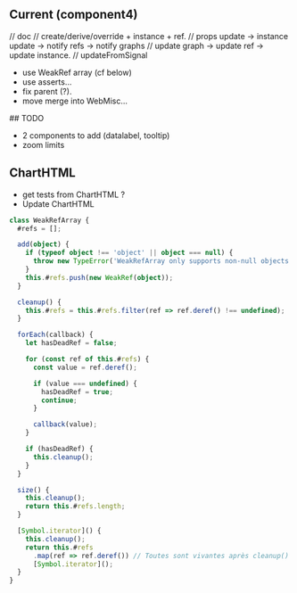 ## Current (component4)

// doc
  // create/derive/override + instance + ref.
  // props update -> instance update -> notify refs -> notify graphs
  // update graph -> update ref -> update instance.
  // updateFromSignal

- use WeakRef array (cf below)
- use asserts...
- fix parent (?).
- move merge into WebMisc...

## TODO

- 2 components to add (datalabel, tooltip)
- zoom limits

## ChartHTML

- get tests from ChartHTML ?
- Update ChartHTML

```ts
class WeakRefArray {
  #refs = [];

  add(object) {
    if (typeof object !== 'object' || object === null) {
      throw new TypeError('WeakRefArray only supports non-null objects.');
    }
    this.#refs.push(new WeakRef(object));
  }

  cleanup() {
    this.#refs = this.#refs.filter(ref => ref.deref() !== undefined);
  }

  forEach(callback) {
    let hasDeadRef = false;

    for (const ref of this.#refs) {
      const value = ref.deref();

      if (value === undefined) {
        hasDeadRef = true;
        continue;
      }

      callback(value);
    }

    if (hasDeadRef) {
      this.cleanup();
    }
  }

  size() {
    this.cleanup();
    return this.#refs.length;
  }

  [Symbol.iterator]() {
    this.cleanup();
    return this.#refs
      .map(ref => ref.deref()) // Toutes sont vivantes après cleanup()
      [Symbol.iterator]();
  }
}
```